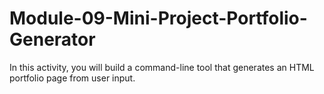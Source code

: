 # Module-09-Mini-Project-Portfolio-Generator
In this activity, you will build a command-line tool that generates an HTML portfolio page from user input.
